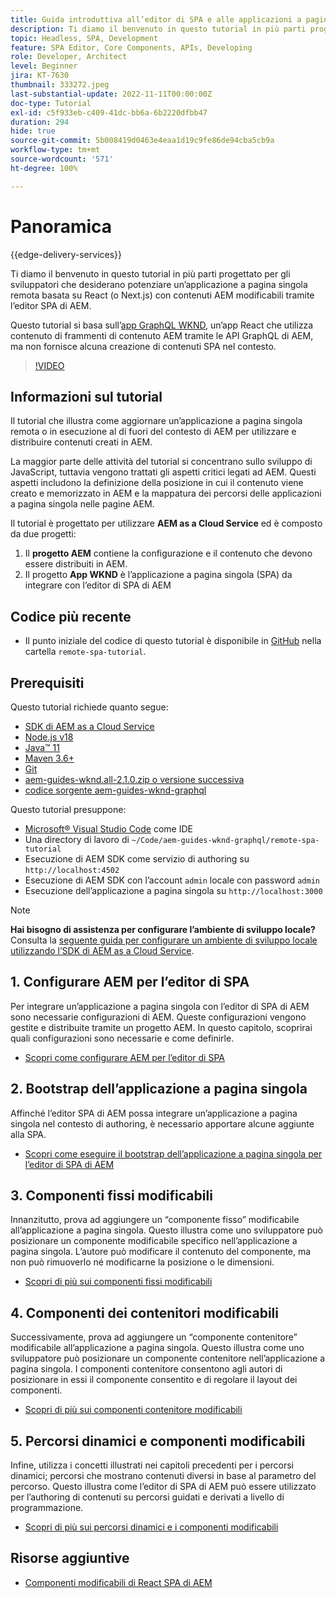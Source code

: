 ```yaml
---
title: Guida introduttiva all’editor di SPA e alle applicazioni a pagina singola remote - Panoramica
description: Ti diamo il benvenuto in questo tutorial in più parti progettato per gli sviluppatori che desiderano potenziare un’applicazione a pagina singola remota (SPA) esistente con contenuti AEM modificabili tramite l’editor di SPA di AEM.
topic: Headless, SPA, Development
feature: SPA Editor, Core Components, APIs, Developing
role: Developer, Architect
level: Beginner
jira: KT-7630
thumbnail: 333272.jpeg
last-substantial-update: 2022-11-11T00:00:00Z
doc-type: Tutorial
exl-id: c5f933eb-c409-41dc-bb6a-6b2220dfbb47
duration: 294
hide: true
source-git-commit: 5b008419d0463e4eaa1d19c9fe86de94cba5cb9a
workflow-type: tm+mt
source-wordcount: '571'
ht-degree: 100%

---
```


# Panoramica

{{edge-delivery-services}}

Ti diamo il benvenuto in questo tutorial in più parti progettato per gli sviluppatori che desiderano potenziare un’applicazione a pagina singola remota basata su React (o Next.js) con contenuti AEM modificabili tramite l’editor SPA di AEM.

Questo tutorial si basa sull’[app GraphQL WKND](https://experienceleague.adobe.com/docs/experience-manager-learn/getting-started-with-aem-headless/graphql/overview.html?lang=it), un’app React che utilizza contenuto di frammenti di contenuto AEM tramite le API GraphQL di AEM, ma non fornisce alcuna creazione di contenuti SPA nel contesto.

>[!VIDEO](https://video.tv.adobe.com/v/333272?quality=12&learn=on)

## Informazioni sul tutorial

Il tutorial che illustra come aggiornare un’applicazione a pagina singola remota o in esecuzione al di fuori del contesto di AEM per utilizzare e distribuire contenuti creati in AEM.

La maggior parte delle attività del tutorial si concentrano sullo sviluppo di JavaScript, tuttavia vengono trattati gli aspetti critici legati ad AEM. Questi aspetti includono la definizione della posizione in cui il contenuto viene creato e memorizzato in AEM e la mappatura dei percorsi delle applicazioni a pagina singola nelle pagine AEM.

Il tutorial è progettato per utilizzare **AEM as a Cloud Service** ed è composto da due progetti:

1. Il __progetto AEM__ contiene la configurazione e il contenuto che devono essere distribuiti in AEM.
1. Il progetto __App WKND__ è l’applicazione a pagina singola (SPA) da integrare con l’editor di SPA di AEM

## Codice più recente

+ Il punto iniziale del codice di questo tutorial è disponibile in [GitHub](https://github.com/adobe/aem-guides-wknd-graphql/tree/main/remote-spa-tutorial) nella cartella `remote-spa-tutorial`.

## Prerequisiti

Questo tutorial richiede quanto segue:

+ [SDK di AEM as a Cloud Service](https://experienceleague.adobe.com/it/docs/experience-manager-learn/cloud-service/local-development-environment-set-up/aem-runtime)
+ [Node.js v18](https://nodejs.org/it/)
+ [Java™ 11](https://downloads.experiencecloud.adobe.com/content/software-distribution/en/general.html)
+ [Maven 3.6+](https://maven.apache.org/)
+ [Git](https://git-scm.com/downloads)
+ [aem-guides-wknd.all-2.1.0.zip o versione successiva](https://github.com/adobe/aem-guides-wknd/releases)
+ [codice sorgente aem-guides-wknd-graphql](https://github.com/adobe/aem-guides-wknd-graphql/tree/main)

Questo tutorial presuppone:

+ [Microsoft® Visual Studio Code](https://visualstudio.microsoft.com/it) come IDE
+ Una directory di lavoro di `~/Code/aem-guides-wknd-graphql/remote-spa-tutorial`
+ Esecuzione di AEM SDK come servizio di authoring su `http://localhost:4502`
+ Esecuzione di AEM SDK con l’account `admin` locale con password `admin`
+ Esecuzione dell’applicazione a pagina singola su `http://localhost:3000`

>[!NOTE]
>
> **Hai bisogno di assistenza per configurare l’ambiente di sviluppo locale?** Consulta la [seguente guida per configurare un ambiente di sviluppo locale utilizzando l’SDK di AEM as a Cloud Service](https://experienceleague.adobe.com/it/docs/experience-manager-learn/cloud-service/local-development-environment-set-up/overview).

## &#x200B;1. Configurare AEM per l’editor di SPA

Per integrare un’applicazione a pagina singola con l’editor di SPA di AEM sono necessarie configurazioni di AEM. Queste configurazioni vengono gestite e distribuite tramite un progetto AEM. In questo capitolo, scoprirai quali configurazioni sono necessarie e come definirle.

+ [Scopri come configurare AEM per l’editor di SPA](./aem-configure.md)

## &#x200B;2. Bootstrap dell’applicazione a pagina singola

Affinché l’editor SPA di AEM possa integrare un’applicazione a pagina singola nel contesto di authoring, è necessario apportare alcune aggiunte alla SPA.

+ [Scopri come eseguire il bootstrap dell’applicazione a pagina singola per l’editor di SPA di AEM](./spa-bootstrap.md)

## &#x200B;3. Componenti fissi modificabili

Innanzitutto, prova ad aggiungere un “componente fisso” modificabile all’applicazione a pagina singola. Questo illustra come uno sviluppatore può posizionare un componente modificabile specifico nell’applicazione a pagina singola. L’autore può modificare il contenuto del componente, ma non può rimuoverlo né modificarne la posizione o le dimensioni.

+ [Scopri di più sui componenti fissi modificabili](./spa-fixed-component.md)

## &#x200B;4. Componenti dei contenitori modificabili

Successivamente, prova ad aggiungere un “componente contenitore” modificabile all’applicazione a pagina singola. Questo illustra come uno sviluppatore può posizionare un componente contenitore nell’applicazione a pagina singola. I componenti contenitore consentono agli autori di posizionare in essi il componente consentito e di regolare il layout dei componenti.

+ [Scopri di più sui componenti contenitore modificabili](./spa-container-component.md)

## &#x200B;5. Percorsi dinamici e componenti modificabili

Infine, utilizza i concetti illustrati nei capitoli precedenti per i percorsi dinamici; percorsi che mostrano contenuti diversi in base al parametro del percorso. Questo illustra come l’editor di SPA di AEM può essere utilizzato per l’authoring di contenuti su percorsi guidati e derivati a livello di programmazione.

+ [Scopri di più sui percorsi dinamici e i componenti modificabili](./spa-dynamic-routes.md)

## Risorse aggiuntive

+ [Componenti modificabili di React SPA di AEM](https://www.npmjs.com/package/@adobe/aem-react-editable-components)
